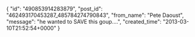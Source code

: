  {
   "id": "490853914283879",
   "post_id": "462493170453287_485784274790843",
   "from_name": "Pete Daoust",
   "message": "he wanted to SAVE this goup....",
   "created_time": "2013-03-10T21:52:54+0000"
 }
